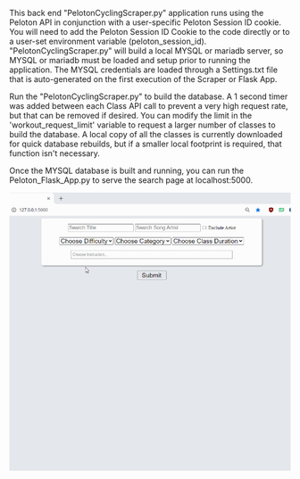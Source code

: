 This back end "PelotonCyclingScraper.py" application runs using the Peloton API in conjunction with a user-specific Peloton Session ID cookie. You will need to add the Peloton Session ID Cookie to the code directly or to a user-set environment variable (peloton_session_id). "PelotonCyclingScraper.py" will build a local MYSQL or mariadb server, so MYSQL or mariadb must be loaded and setup prior to running the application. The MYSQL credentials are loaded through a Settings.txt file that is auto-generated on the first execution of the Scraper or Flask App. 

Run the "PelotonCyclingScraper.py" to build the database. A 1 second timer was added between each Class API call to prevent a very high request rate, but that can be removed if desired. You can modify the limit in the 'workout_request_limit' variable to request a larger number of classes to build the database. A local copy of all the classes is currently downloaded for quick database rebuilds, but if a smaller local footprint is required, that function isn't necessary. 

Once the MYSQL database is built and running, you can run the Peloton_Flask_App.py to serve the search page at localhost:5000. 

![](PelotonSearchScreenCap.gif)
